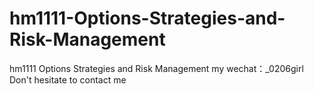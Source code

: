 # hm1111-Options-Strategies-and-Risk-Management
hm1111 Options Strategies and Risk Management my wechat：_0206girl Don't hesitate to contact me
